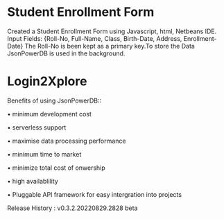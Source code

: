 # Student Enrollment Form
Created a Student Enrollment Form using Javascript, html, Netbeans IDE.
Input Fields: {Roll-No, Full-Name, Class, Birth-Date, Address, Enrollment-Date}
The Roll-No is been kept as a primary key.To store the Data JsonPowerDB is used in the background.

# Login2Xplore
Benefits of using JsonPowerDB::

•	minimum development cost

•	serverless support

•	maximise data processing performance

•	minimum time to market

•	minimize total cost of onwership

•	high availablility

•	Pluggable API framework for easy intergration into projects
   
Release History : v0.3.2.20220829.2828 beta
